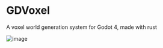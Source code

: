 # GDVoxel

A voxel world generation system for Godot 4, made with rust

![image](https://github.com/nlaha/GDVoxel/assets/10292944/832b2cad-5cad-4ac6-99ba-a482c7274bf1)
